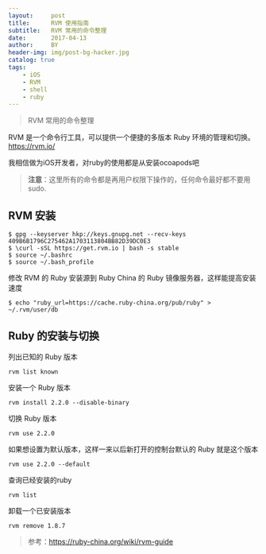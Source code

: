 ```yaml
---
layout:     post
title:      RVM 使用指南
subtitle:   RVM 常用的命令整理
date:       2017-04-13
author:     BY
header-img: img/post-bg-hacker.jpg
catalog: true
tags:
    - iOS
    - RVM
    - shell
    - ruby
---
```


> RVM 常用的命令整理

RVM 是一个命令行工具，可以提供一个便捷的多版本 Ruby 环境的管理和切换。<https://rvm.io/>

我相信做为iOS开发者，对ruby的使用都是从安装ocoapods吧

>**注意**：这里所有的命令都是再用户权限下操作的，任何命令最好都不要用 sudo.

## RVM 安装

	$ gpg --keyserver hkp://keys.gnupg.net --recv-keys 409B6B1796C275462A1703113804BB82D39DC0E3
	$ \curl -sSL https://get.rvm.io | bash -s stable
	$ source ~/.bashrc
	$ source ~/.bash_profile
	
修改 RVM 的 Ruby 安装源到 Ruby China 的 Ruby 镜像服务器，这样能提高安装速度

	$ echo "ruby_url=https://cache.ruby-china.org/pub/ruby" > ~/.rvm/user/db
	
## Ruby 的安装与切换

列出已知的 Ruby 版本

	rvm list known
	
安装一个 Ruby 版本

	rvm install 2.2.0 --disable-binary
	
切换 Ruby 版本

	rvm use 2.2.0
	
如果想设置为默认版本，这样一来以后新打开的控制台默认的 Ruby 就是这个版本

	rvm use 2.2.0 --default 
	
查询已经安装的ruby
	
	rvm list
	
卸载一个已安装版本

	rvm remove 1.8.7
	
	
>参考：<https://ruby-china.org/wiki/rvm-guide>